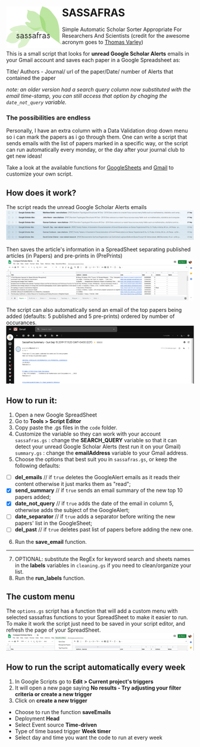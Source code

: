 # SASSAFRAS <img align="left" src="img_/sassafras.png" width="150">

Simple Automatic Scholar Sorter Appropriate For Researchers And Scientists (credit for the awesome acronym goes to [Thomas Varley](https://github.com/ThosV))

This is a small script that looks for **unread Google Scholar Alerts** emails in your Gmail account and saves each paper in a Google Spreadsheet as:

  Title/ Authors - Journal/ url of the paper/Date/ number of Alerts that contained the paper  
  
  *note: an older version had a search query column now substituted with the email time-stamp, you can still access that option by chaging the `date_not_query` variable.*
  
### The possibilities are endless
Personally, I have an extra column with a Data Validation drop down menu so i can mark the papers as i go through them. One can write a script that sends emails with the list of papers marked in a specific way, or the script can run automatically every monday, or the day after your journal club to get new ideas! 

Take a look at the available functions for [GoogleSheets](https://developers.google.com/apps-script/reference/spreadsheet/spreadsheet-app) and [Gmail](https://developers.google.com/apps-script/reference/gmail/gmail-app) to customize your own script.
  
## How does it work?
The script reads the unread Google Scholar Alerts emails
![Gmail alerts](img_/gmail_GSalerts.png)

Then saves the article's information in a SpreadSheet separating published articles (in Papers) and pre-prints in (PrePrints)
![Google sheet](img_/sheet_GSalerts.png)

The script can also automatically send an email of the top papers being added 
(defaults: 5 published and 5 pre-prints) ordered by number of occurances.
![Gmail summary](img_/sampleemail_GSalerts.png)

## How to run it:
1. Open a new Google SpreadSheet
2. Go to **Tools > Script Editor**
3. Copy paste the .gs files in the `code` folder.
4. Customize the variable so they can work with your account   
  `sassafras.gs` : change the **SEARCH_QUERY** variable so that it can detect your unread Google Scholar Alerts (test run it on your Gmail)  
  `summary.gs` : change the **emailAddress** variable to your Gmail address.
5. Choose the options that best suit you in `sassafras.gs`, or keep the following defaults:

  - [ ] **del_emails** // if `true` deletes the GoogleAlert emails as it reads their content otherwise it just marks them as "read";  
  - [x] **send_summary** // if `true` sends an email summary of the new top 10 papers added;  
  - [x] **date_not_query** // if `true` adds the date of the email in column 5, otherwise adds the subject of the GoogleAlert;
  - [ ] **date_separator** // if `true` adds a separator before writing the new papers' list in the GoogleSheet;
  - [ ] **del_past** // if `true` deletes past list of papers before adding the new one.
6. Run the **save_email** function.
---
7. OPTIONAL: substitute the RegEx for keyword search and sheets names in the **labels** variables in `cleaning.gs` if you need to clean/organize your list.
8. Run the **run_labels** function.

## The custom menu
The `options.gs` script has a function that will add a custom menu with selected sassafras functions to your SpreadSheet to make it easier to run.  
To make it work the script just need to be saved in your script editor, and refresh the page of your SpreadSheet.
![Custom menu](img_/menu_GSalerts.png)

## How to run the script automatically every week
1. In Google Scripts go to **Edit > Current project's triggers**  
2. It will open a new page saying **No results - Try adjusting your filter criteria or create a new trigger**  
3. Click on **create a new trigger**  

  - Choose to run the function **saveEmails**  
  - Deployment **Head**  
  - Select Event source **Time-driven**  
  - Type of time based trigger **Week timer**  
  - Select day and time you want the code to run at every week
